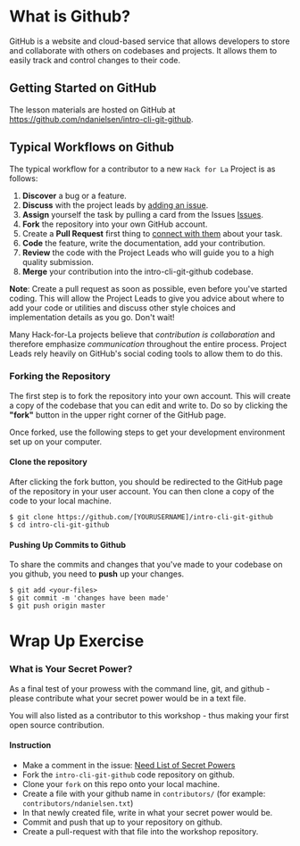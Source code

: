 # What is Github?

 GitHub is a website and cloud-based service that allows developers to store and collaborate with others on codebases and projects. It allows them to easily track and control changes to their code.

## Getting Started on GitHub

The lesson materials are hosted on GitHub at https://github.com/ndanielsen/intro-cli-git-github.


## Typical Workflows on Github

The typical workflow for a contributor to a new `Hack for La` Project is as follows:

1. **Discover** a bug or a feature.
2. **Discuss** with the project leads by [adding an issue](https://github.com/ndanielsen/intro-cli-git-github/issues).
3. **Assign** yourself the task by pulling a card from the Issues [Issues](https://github.com/ndanielsen/intro-cli-git-github/issues).
4. **Fork** the repository into your own GitHub account.
5. Create a **Pull Request** first thing to [connect with them](https://github.com/ndanielsen/intro-cli-git-github/pulls) about your task.
6. **Code** the feature, write the documentation, add your contribution.
7. **Review** the code with the Project Leads who will guide you to a high quality submission.
8. **Merge** your contribution into the intro-cli-git-github codebase.

**Note**: Create a pull request as soon as possible, even before you've started coding. This will allow the Project Leads to give you advice about where to add your code or utilities and discuss other style choices and implementation details as you go. Don't wait!

Many Hack-for-La projects believe that *contribution is collaboration* and therefore emphasize *communication* throughout the entire process. Project Leads rely heavily on GitHub's social coding tools to allow them to do this.

### Forking the Repository

The first step is to fork the repository into your own account. This will create a copy of the codebase that you can edit and write to. Do so by clicking the **"fork"** button in the upper right corner of the GitHub page.

Once forked, use the following steps to get your development environment set up on your computer.

#### Clone the repository

  After clicking the fork button, you should be redirected to the GitHub page of the repository in your user account. You can then clone a copy of the code to your local machine.

  ```
  $ git clone https://github.com/[YOURUSERNAME]/intro-cli-git-github
  $ cd intro-cli-git-github
  ```

#### Pushing Up Commits to Github

  To share the commits and changes that you've made to your codebase on you github, you need to **push** up your changes.

  ```
  $ git add <your-files>
  $ git commit -m 'changes have been made'
  $ git push origin master
  ```

# Wrap Up Exercise

### What is Your Secret Power?

As a final test of your prowess with the command line, git, and github - please contribute what your secret power would be in a text file.

You will also listed as a contributor to this workshop - thus making your first open source contribution.

#### Instruction
- Make a comment in the issue: [Need List of Secret Powers](https://github.com/ndanielsen/intro-cli-git-github/issues/2)
- Fork the `intro-cli-git-github` code repository on github.
- Clone your `fork` on this repo onto your local machine.
- Create a file with your github name in `contributors/` (for example: `contributors/ndanielsen.txt`)
- In that newly created file, write in what your secret power would be.
- Commit and push that up to your repository on github.
- Create a pull-request with that file into the workshop repository.
